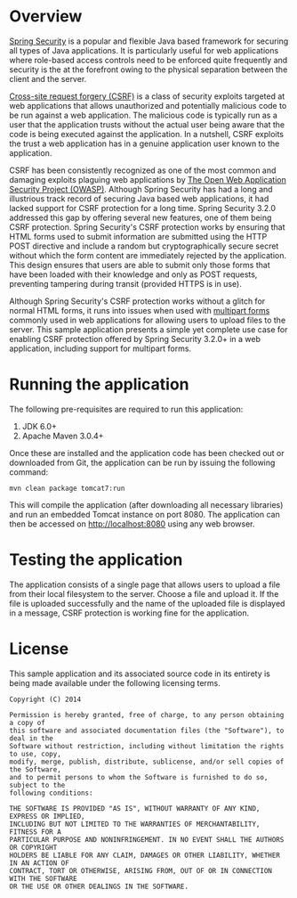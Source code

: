 # Overview
[Spring Security](http://projects.spring.io/spring-security/) is a popular and
flexible Java based framework for securing all types of Java applications.  It is
particularly useful for web applications where role-based access controls need to be
enforced quite frequently and security is the at the forefront owing to the physical
separation between the client and the server.

[Cross-site request forgery (CSRF)](http://en.wikipedia.org/wiki/Cross-site_request_forgery)
is a class of security exploits targeted at web applications that allows unauthorized
and potentially malicious code to be run against a web application.  The malicious
code is typically run as a user that the application trusts without the actual user
being aware that the code is being executed against the application.  In a nutshell,
CSRF exploits the trust a web application has in a genuine application user known to the
application.

CSRF has been consistently recognized as one of the most common and damaging exploits
plaguing web applications by [The Open Web Application Security Project (OWASP)](https://www.owasp.org).
Although Spring Security has had a long and illustrious track record of securing Java
based web applications, it had lacked support for CSRF protection for a long time.
Spring Security 3.2.0 addressed this gap by offering several new features, one of them
being CSRF protection.  Spring Security's CSRF protection works by ensuring that HTML
forms used to submit information are submitted using the HTTP POST directive and include
a random but cryptographically secure secret without which the form content are
immediately rejected by the application.  This design ensures that users are able to
submit only those forms that have been loaded with their knowledge and only as POST
requests, preventing tampering during transit (provided HTTPS is in use).

Although Spring Security's CSRF protection works without a glitch for normal HTML forms,
it runs into issues when used with [multipart forms](http://www.w3.org/TR/html401/interact/forms.html#h-17.13.4.2)
commonly used in web applications for allowing users to upload files to the server.
This sample application presents a simple yet complete use case for enabling CSRF
protection offered by Spring Security 3.2.0+ in a web application, including support
for multipart forms.

# Running the application
The following pre-requisites are required to run this application:

1. JDK 6.0+
2. Apache Maven 3.0.4+

Once these are installed and the application code has been checked out or downloaded
from Git, the application can be run by issuing the following command:

    mvn clean package tomcat7:run

This will compile the application (after downloading all necessary libraries) and run
an embedded Tomcat instance on port 8080.  The application can then be accessed on
<http://localhost:8080> using any web browser.

# Testing the application
The application consists of a single page that allows users to upload a file from
their local filesystem to the server.  Choose a file and upload it.  If the file is
uploaded successfully and the name of the uploaded file is displayed in a message,
CSRF protection is working fine for the application.

# License
This sample application and its associated source code in its entirety is being made
available under the following licensing terms.

    Copyright (C) 2014

    Permission is hereby granted, free of charge, to any person obtaining a copy of
	this software and associated documentation files (the "Software"), to deal in the
	Software without restriction, including without limitation the rights to use, copy,
	modify, merge, publish, distribute, sublicense, and/or sell copies of the Software,
	and to permit persons to whom the Software is furnished to do so, subject to the
	following conditions:

    THE SOFTWARE IS PROVIDED "AS IS", WITHOUT WARRANTY OF ANY KIND, EXPRESS OR IMPLIED,
	INCLUDING BUT NOT LIMITED TO THE WARRANTIES OF MERCHANTABILITY, FITNESS FOR A
	PARTICULAR PURPOSE AND NONINFRINGEMENT. IN NO EVENT SHALL THE AUTHORS OR COPYRIGHT
	HOLDERS BE LIABLE FOR ANY CLAIM, DAMAGES OR OTHER LIABILITY, WHETHER IN AN ACTION OF
	CONTRACT, TORT OR OTHERWISE, ARISING FROM, OUT OF OR IN CONNECTION WITH THE SOFTWARE
	OR THE USE OR OTHER DEALINGS IN THE SOFTWARE.
